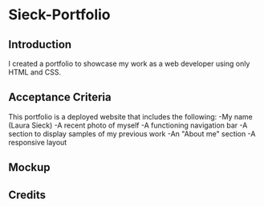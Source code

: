 # Sieck-Portfolio


## Introduction

I created a portfolio to showcase my work as a web developer using only HTML and CSS. 

## Acceptance Criteria

This portfolio is a deployed website that includes the following:
-My name (Laura Sieck)
-A recent photo of myself
-A functioning navigation bar
-A section to display samples of my previous work
-An "About me" section
-A responsive layout 

## Mockup 

## Credits
